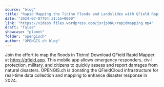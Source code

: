 ```yaml
---
source: "blog"
title: "Rapid Mapping the Ticino Floods and Landslides with QField Rapid Mapper"
date: "2024-07-07T04:11:55+0000"
link: "https://videos.files.wordpress.com/jsrjp0NU/rapidmapping.mp4"
draft: "false"
showcase: "planet"
folder: "opengisch"
author: "OPENGIS.ch blog"
---
```


Join the effort to map the floods in Ticino! Download QField Rapid Mapper at https://qfield.app. This mobile app allows emergency responders, civil protection, military, and citizens to quickly assess and report damages from natural disasters. OPENGIS.ch is donating the QFieldCloud infrastructure for real-time data collection and mapping to enhance disaster response in 2024.
